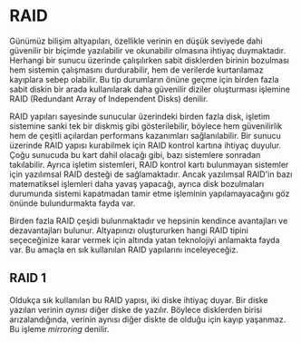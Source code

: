 # RAID

Günümüz bilişim altyapıları, özellikle verinin en düşük seviyede dahi güvenilir bir biçimde yazılabilir ve okunabilir olmasına ihtiyaç duymaktadır. Herhangi bir sunucu üzerinde çalışılırken sabit disklerden birinin bozulması hem sistemin çalışmasını durdurabilir, hem de verilerde kurtarılamaz kayıplara sebep olabilir. Bu tip durumların önüne geçme için birden fazla sabit diskin bir arada kullanılarak daha güvenilir diziler oluşturması işlemine RAID \(Redundant Array of Independent Disks\) denilir.

RAID yapıları sayesinde sunucular üzerindeki birden fazla disk, işletim sistemine sanki tek bir diskmiş gibi gösterilebilir, böylece hem güvenilirlik hem de çeşitli açılardan performans kazanımları sağlanılabilir. Bir sunucu üzerinde RAID yapısı kurabilmek için RAID kontrol kartına ihtiyaç duyulur. Çoğu sunucuda bu kart dahil olacağı gibi, bazı sistemlere sonradan takılabilir. Ayrıca işletim sistemleri, RAID kontrol kartı bulunmayan sistemler için yazılımsal RAID desteği de sağlamaktadır. Ancak yazılımsal RAID'in bazı matematiksel işlemleri daha yavaş yapacağı, ayrıca disk bozulmaları durumunda sistemi kapatmadan tamir etme işleminin yapılamayacağını göz önünde bulundurmakta fayda var.

Birden fazla RAID çeşidi bulunmaktadır ve hepsinin kendince avantajları ve dezavantajları bulunur. Altyapınızı oluştururken hangi RAID tipini seçeceğinize karar vermek için altında yatan teknolojiyi anlamakta fayda var. Bu amaçla en sık kullanılan RAID yapılarını inceleyeceğiz.

## RAID 1

Oldukça sık kullanılan bu RAID yapısı, iki diske ihtiyaç duyar. Bir diske yazılan verinin _aynısı_ diğer diske de yazılır. Böylece disklerden birisi arızalandığında, verinin aynısı diğer diskte de olduğu için kayıp yaşanmaz. Bu işleme _mirroring_ denilir.

